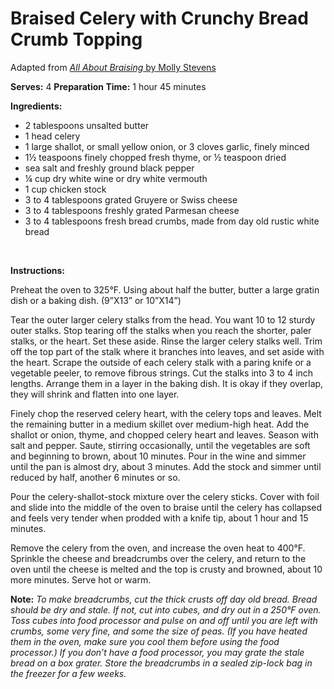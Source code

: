Braised Celery with Crunchy Bread Crumb Topping
===============================================

Adapted from [*All About Braising* by Molly Stevens](http://www.mollystevenscooks.com/books.php)

**Serves:** 4
 **Preparation Time:** 1 hour 45 minutes

**Ingredients:**

-   2 tablespoons unsalted butter
-   1 head celery
-   1 large shallot, or small yellow onion, or 3 cloves garlic, finely minced
-   1½ teaspoons finely chopped fresh thyme, or ½ teaspoon dried
-   sea salt and freshly ground black pepper
-   ¼ cup dry white wine or dry white vermouth
-   1 cup chicken stock
-   3 to 4 tablespoons grated Gruyere or Swiss cheese
-   3 to 4 tablespoons freshly grated Parmesan cheese
-   3 to 4 tablespoons fresh bread crumbs, made from day old rustic white bread

 

**Instructions:**

Preheat the oven to 325°F. Using about half the butter, butter a large gratin dish or a baking dish. (9”X13” or 10”X14”)

Tear the outer larger celery stalks from the head. You want 10 to 12 sturdy outer stalks. Stop tearing off the stalks when you reach the shorter, paler stalks, or the heart. Set these aside. Rinse the larger celery stalks well. Trim off the top part of the stalk where it branches into leaves, and set aside with the heart. Scrape the outside of each celery stalk with a paring knife or a vegetable peeler, to remove fibrous strings. Cut the stalks into 3 to 4 inch lengths. Arrange them in a layer in the baking dish. It is okay if they overlap, they will shrink and flatten into one layer.

Finely chop the reserved celery heart, with the celery tops and leaves. Melt the remaining butter in a medium skillet over medium-high heat. Add the shallot or onion, thyme, and chopped celery heart and leaves. Season with salt and pepper. Saute, stirring occasionally, until the vegetables are soft and beginning to brown, about 10 minutes. Pour in the wine and simmer until the pan is almost dry, about 3 minutes. Add the stock and simmer until reduced by half, another 6 minutes or so.

Pour the celery-shallot-stock mixture over the celery sticks. Cover with foil and slide into the middle of the oven to braise until the celery has collapsed and feels very tender when prodded with a knife tip, about 1 hour and 15 minutes.

Remove the celery from the oven, and increase the oven heat to 400°F. Sprinkle the cheese and breadcrumbs over the celery, and return to the oven until the cheese is melted and the top is crusty and browned, about 10 more minutes. Serve hot or warm.

**Note:** *To make breadcrumbs, cut the thick crusts off day old bread. Bread should be dry and stale. If not, cut into cubes, and dry out in a 250°F oven. Toss cubes into food processor and pulse on and off until you are left with crumbs, some very fine, and some the size of peas. (If you have heated them in the oven, make sure you cool them before using the food processor.) If you don’t have a food processor, you may grate the stale bread on a box grater. Store the breadcrumbs in a sealed zip-lock bag in the freezer for a few weeks.*
